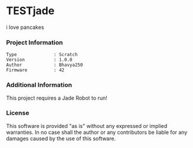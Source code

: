 TESTjade
================

i love pancakes

### Project Information
```
Type              : Scratch
Version           : 1.0.0
Author            : Bhavya250
Firmware          : 42
```

### Additional Information
This project requires a Jade Robot to run!

### License
This software is provided "as is" without any expressed or implied warranties.  In no case shall the author or any contributors be liable for any damages caused by the use of this software.

